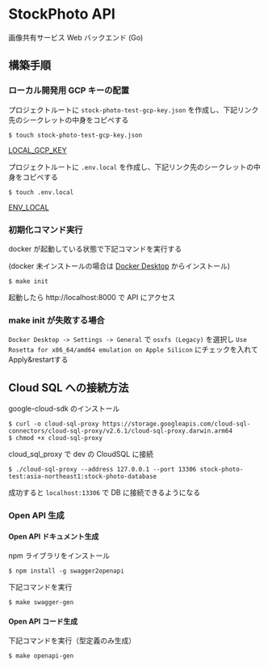 # StockPhoto API

画像共有サービス Web バックエンド (Go)

## 構築手順

### ローカル開発用 GCP キーの配置

プロジェクトルートに `stock-photo-test-gcp-key.json` を作成し、下記リンク先のシークレットの中身をコピペする

```
$ touch stock-photo-test-gcp-key.json
```

[LOCAL_GCP_KEY](https://console.cloud.google.com/security/secret-manager/secret/LOCAL_GCP_KEY/versions?hl=ja&project=stock-photo-test)

プロジェクトルートに `.env.local` を作成し、下記リンク先のシークレットの中身をコピペする

```
$ touch .env.local
```

[ENV_LOCAL](https://console.cloud.google.com/security/secret-manager/secret/ENV_LOCAL/versions?hl=ja&project=stock-photo-test)

### 初期化コマンド実行

docker が起動している状態で下記コマンドを実行する

(docker 未インストールの場合は [Docker Desktop](https://www.docker.com/ja-jp/products/docker-desktop/) からインストール)

```
$ make init
```

起動したら http://localhost:8000 で API にアクセス

### make init が失敗する場合
`Docker Desktop -> Settings -> General`
で `osxfs (Legacy)` を選択し `Use Rosetta for x86_64/amd64 emulation on Apple Silicon` にチェックを入れてApply&restartする

## Cloud SQL への接続方法

google-cloud-sdk のインストール

```
$ curl -o cloud-sql-proxy https://storage.googleapis.com/cloud-sql-connectors/cloud-sql-proxy/v2.6.1/cloud-sql-proxy.darwin.arm64
$ chmod +x cloud-sql-proxy
```

cloud_sql_proxy で dev の CloudSQL に接続

```
$ ./cloud-sql-proxy --address 127.0.0.1 --port 13306 stock-photo-test:asia-northeast1:stock-photo-database
```

成功すると `localhost:13306` で DB に接続できるようになる

### Open API 生成

#### Open API ドキュメント生成

npm ライブラリをインストール

```
$ npm install -g swagger2openapi
```

下記コマンドを実行

```
$ make swagger-gen
```

#### Open API コード生成

下記コマンドを実行（型定義のみ生成）

```
$ make openapi-gen
```
